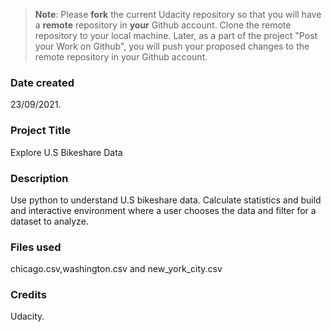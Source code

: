 >**Note**: Please **fork** the current Udacity repository so that you will have a **remote** repository in **your** Github account. Clone the remote repository to your local machine. Later, as a part of the project "Post your Work on Github", you will push your proposed changes to the remote repository in your Github account.

### Date created
23/09/2021.

### Project Title
Explore U.S Bikeshare Data

### Description
Use python to understand U.S bikeshare data. Calculate statistics and build and interactive environment
where a user chooses the data and filter for a dataset to analyze.

### Files used
chicago.csv,washington.csv and new_york_city.csv

### Credits
Udacity.
